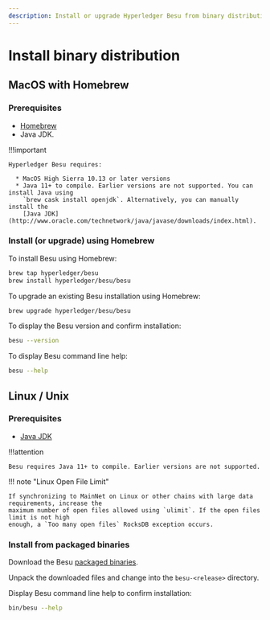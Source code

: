 ```yaml
---
description: Install or upgrade Hyperledger Besu from binary distribution
---
```


# Install binary distribution

## MacOS with Homebrew

### Prerequisites

* [Homebrew](https://brew.sh/)
* Java JDK.

!!!important

    Hyperledger Besu requires:

      * MacOS High Sierra 10.13 or later versions
      * Java 11+ to compile. Earlier versions are not supported. You can install Java using
        `brew cask install openjdk`. Alternatively, you can manually install the
        [Java JDK](http://www.oracle.com/technetwork/java/javase/downloads/index.html).

### Install (or upgrade) using Homebrew

To install Besu using Homebrew:

```bash
brew tap hyperledger/besu
brew install hyperledger/besu/besu
```

To upgrade an existing Besu installation using Homebrew:

```bash
brew upgrade hyperledger/besu/besu
```

To display the Besu version and confirm installation:

```bash
besu --version
```

To display Besu command line help:

```bash
besu --help
```

## Linux / Unix

### Prerequisites

* [Java JDK](http://www.oracle.com/technetwork/java/javase/downloads/index.html)

!!!attention

    Besu requires Java 11+ to compile. Earlier versions are not supported.

!!! note "Linux Open File Limit"

    If synchronizing to MainNet on Linux or other chains with large data requirements, increase the
    maximum number of open files allowed using `ulimit`. If the open files limit is not high
    enough, a `Too many open files` RocksDB exception occurs.

### Install from packaged binaries

Download the Besu [packaged binaries](https://github.com/hyperledger/besu/releases).

Unpack the downloaded files and change into the `besu-<release>` directory.

Display Besu command line help to confirm installation:

```bash
bin/besu --help
```
